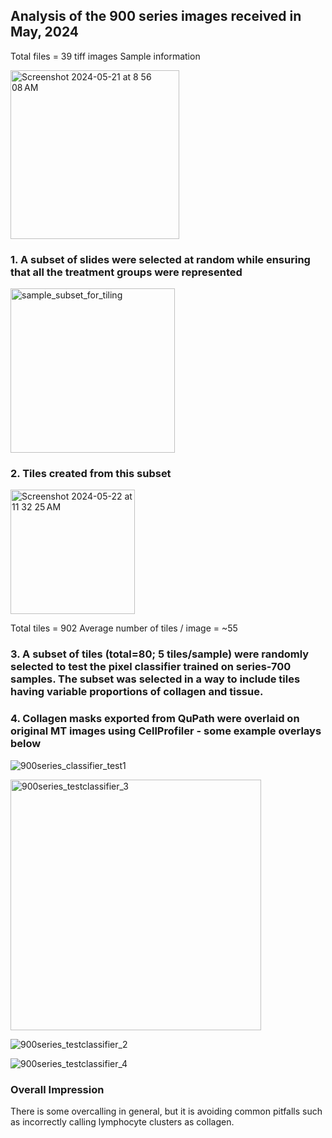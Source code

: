 ## Analysis of the 900 series images received in May, 2024
Total files = 39 tiff images
Sample information

<img width="270" alt="Screenshot 2024-05-21 at 8 56 08 AM" src="https://github.com/broadinstitute/Dasgupta_Projects/assets/139376717/857b00c2-2ab5-4026-91ed-a726f9a7b708">


### 1. A subset of slides were selected at random while ensuring that all the treatment groups were represented
<img width="263" alt="sample_subset_for_tiling" src="https://github.com/broadinstitute/Dasgupta_Projects/assets/139376717/872c3219-8f38-4a8c-a7ee-ef8d40da4100">


### 2. Tiles created from this subset
<img width="199" alt="Screenshot 2024-05-22 at 11 32 25 AM" src="https://github.com/broadinstitute/Dasgupta_Projects/assets/139376717/443ef664-f3ac-4f2f-ba5a-cd8d2234c152">

Total tiles = 902
Average number of tiles / image = ~55


### 3.  A subset of tiles (total=80; 5 tiles/sample) were randomly selected to test the pixel classifier trained on series-700 samples. The subset was selected in a way to include tiles having variable proportions of collagen and tissue.

### 4. Collagen masks exported from QuPath were overlaid on original MT images using CellProfiler - some example overlays below

![900series_classifier_test1](https://github.com/broadinstitute/Dasgupta_Projects/assets/139376717/f9ef8408-711d-493e-842b-25459bcb759e)

<img width="401" alt="900series_testclassifier_3" src="https://github.com/broadinstitute/Dasgupta_Projects/assets/139376717/9f8e6364-912f-4a15-b076-c7604a00ae5f">

![900series_testclassifier_2](https://github.com/broadinstitute/Dasgupta_Projects/assets/139376717/fa0c275f-f5ad-4e9f-9513-aca244a040dd)

![900series_testclassifier_4](https://github.com/broadinstitute/Dasgupta_Projects/assets/139376717/6570ae3b-2664-4ab0-9f3e-9ebc41a2b30c)

### Overall Impression
There is some overcalling in general, but it is avoiding common pitfalls such as incorrectly calling lymphocyte clusters as collagen.
